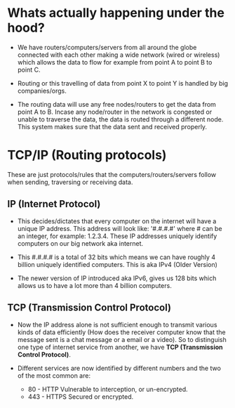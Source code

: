 # Whats actually happening under the hood?

- We have routers/computers/servers from all around the globe connected with each other making a wide network (wired or wireless) which allows the data to flow for example from point A to point B to point C.

- Routing or this travelling of data from point X to point Y is handled by big companies/orgs.

- The routing data will use any free nodes/routers to get the data from point A to B. Incase any node/router in the network is congested or unable to traverse the data, the data is routed through a different node. This system makes sure that the data sent and received properly.


# TCP/IP (Routing protocols)

These are just protocols/rules that the computers/routers/servers follow when sending, traversing or receiving data. 

## IP (Internet Protocol)

- This decides/dictates that every computer on the internet will have a unique IP address. This address will look like: '#.#.#.#' where # can be an integer, for example: 1.2.3.4. These IP addresses uniquely identify computers on our big network aka internet.

- This #.#.#.# is a total of 32 bits which means we can have roughly 4 billion uniquely identified computers. This is aka IPv4 (Older Version)

- The newer version of IP introduced aka IPv6, gives us 128 bits which allows us to have a lot more than 4 billion computers.

## TCP (Transmission Control Protocol)

- Now the IP address alone is not sufficient enough to transmit various kinds of data efficiently (How does the receiver computer know that the message sent is a chat message or a email or a video). So to distinguish one type of internet service from another, we have __TCP (Transmission Control Protocol)__. 

- Different services are now identified by different numbers and the two of the most common are:
	- 80 - HTTP
		Vulnerable to interception, or un-encrypted.
	- 443 - HTTPS
		Secured or encrypted.
		